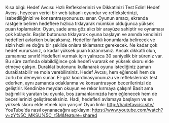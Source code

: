 Kısa bilgi:
Hedef Avcısı: Hızlı Reflekslerinizi ve Dikkatinizi Test Edin!
Hedef Avcısı, heyecan verici bir web tabanlı oyundur ve reflekslerinizi, isabetliliğinizi ve konsantrasyonunuzu sınar. Oyunun amacı, ekranda rastgele beliren hedeflere hızlıca tıklayarak mümkün olduğunca yüksek puan toplamaktır.
Oyun, sade ama göz alıcı bir arayüze sahiptir ve oynaması çok kolaydır. Başlat butonuna tıklayarak oyuna başlayın ve anında kendinizi hedefleri avlarken bulacaksınız. Hedefler farklı konumlarda belirecek ve sizin hızlı ve doğru bir şekilde onlara tıklamanız gerekecek. Ne kadar çok hedef vurursanız, o kadar yüksek puan kazanırsınız.
Ancak dikkatli olun, zamanınız sınırlı! Hedefleri vurmak için yalnızca 30 saniyelik bir süreniz var. Bu süre zarfında olabildiğince çok hedefi vurarak en yüksek skoru elde etmeye çalışın. Duraklat butonunu kullanarak oyunu istediğiniz zaman duraklatabilir ve mola verebilirsiniz.
Hedef Avcısı, hem eğlenceli hem de zorlu bir deneyim sunar. El-göz koordinasyonunuzu ve reflekslerinizi test ederken, aynı zamanda odaklanma ve konsantrasyon becerilerinizi de geliştirir. Kendinize meydan okuyun ve rekor kırmaya çalışın!
Basit ama bağımlılık yaratan bu oyunla, boş zamanlarınızda hem eğlenecek hem de becerilerinizi geliştireceksiniz. Hadi, hedefleri avlamaya başlayın ve en yüksek skoru elde etmek için yarışın!
Oyun linki: http://hadefavcisi.site/
YouTube'da nasıl oynanacağını açıklayın: https://www.youtube.com/watch?v=zY%5C_MKSU%5C_r5M&feature=shared
